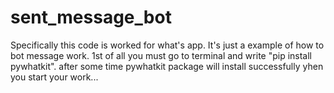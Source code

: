 # sent_message_bot
Specifically this code is worked for what's app. 
It's just a example of how to bot message work.
1st of all you must go to terminal and write "pip install pywhatkit".
after some time pywhatkit package will install successfully yhen you start your work...

